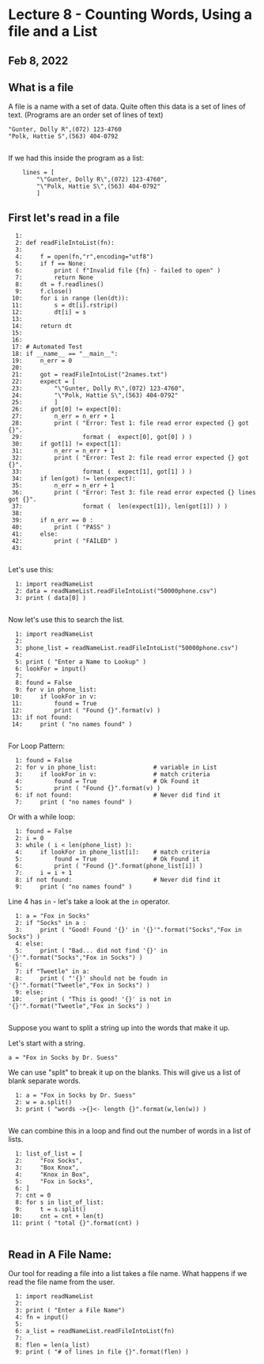 
<style>
.pagebreak { page-break-before: always; }
.half { height: 200px; }
</style>
<style>
.pagebreak { page-break-before: always; }
.half { height: 200px; }
.markdown-body {
	font-size: 12px;
}
.markdown-body td {
	font-size: 12px;
}
</style>


# Lecture 8 - Counting Words, Using a file and a List

## Feb 8, 2022




## What is a file

A file is a name with a set of data.  Quite often this data is a set of lines of text.
(Programs are an order set of lines of text)

```
"Gunter, Dolly R",(072) 123-4760
"Polk, Hattie S",(563) 404-0792


```

If we had this inside the program as a list:

```
    lines = [
        "\"Gunter, Dolly R\",(072) 123-4760",
        "\"Polk, Hattie S\",(563) 404-0792"
        ]
```


## First let's read in a file

```
  1: 
  2: def readFileIntoList(fn):
  3: 
  4:     f = open(fn,"r",encoding="utf8")
  5:     if f == None:
  6:         print ( f"Invalid file {fn} - failed to open" )
  7:         return None
  8:     dt = f.readlines()
  9:     f.close()
 10:     for i in range (len(dt)):
 11:         s = dt[i].rstrip()
 12:         dt[i] = s
 13: 
 14:     return dt
 15: 
 16: 
 17: # Automated Test
 18: if __name__ == "__main__":
 19:     n_err = 0
 20: 
 21:     got = readFileIntoList("2names.txt")
 22:     expect = [
 23:         "\"Gunter, Dolly R\",(072) 123-4760",
 24:         "\"Polk, Hattie S\",(563) 404-0792"
 25:         ]
 26:     if got[0] != expect[0]:
 27:         n_err = n_err + 1
 28:         print ( "Error: Test 1: file read error expected {} got {}".
 29:                 format (  expect[0], got[0] ) )
 30:     if got[1] != expect[1]:
 31:         n_err = n_err + 1
 32:         print ( "Error: Test 2: file read error expected {} got {}".
 33:                 format (  expect[1], got[1] ) )
 34:     if len(got) != len(expect):
 35:         n_err = n_err + 1
 36:         print ( "Error: Test 3: file read error expected {} lines got {}".
 37:                 format (  len(expect[1]), len(got[1]) ) )
 38: 
 39:     if n_err == 0 :
 40:         print ( "PASS" )
 41:     else:
 42:         print ( "FAILED" )
 43: 


```


Let's use this:

```
  1: import readNameList
  2: data = readNameList.readFileIntoList("50000phone.csv")
  3: print ( data[0] )


```

Now let's use this to search the list.

```
  1: import readNameList
  2: 
  3: phone_list = readNameList.readFileIntoList("50000phone.csv")
  4: 
  5: print ( "Enter a Name to Lookup" )
  6: lookFor = input()
  7: 
  8: found = False
  9: for v in phone_list:
 10:     if lookFor in v:
 11:         found = True
 12:         print ( "Found {}".format(v) )
 13: if not found:
 14:     print ( "no names found" )


```

For Loop Pattern:

```
  1: found = False
  2: for v in phone_list:                # variable in List
  3:     if lookFor in v:                # match criteria
  4:         found = True                # Ok Found it
  5:         print ( "Found {}".format(v) )
  6: if not found:                       # Never did find it
  7:     print ( "no names found" )
```

Or with a while loop:


```
  1: found = False
  2: i = 0
  3: while ( i < len(phone_list) ):
  4:     if lookFor in phone_list[i]:    # match criteria
  5:         found = True                # Ok Found it
  6:         print ( "Found {}".format(phone_list[i]) )
  7:     i = i + 1
  8: if not found:                       # Never did find it
  9:     print ( "no names found" )
```

Line 4 has `in` - let's take a look at the `in` operator.

```
  1: a = "Fox in Socks"
  2: if "Socks" in a :
  3:     print ( "Good! Found '{}' in '{}'".format("Socks","Fox in Socks") )
  4: else:
  5:     print ( "Bad... did not find '{}' in '{}'".format("Socks","Fox in Socks") )
  6: 
  7: if "Tweetle" in a:
  8:     print ( "'{}' should not be foudn in '{}'".format("Tweetle","Fox in Socks") )
  9: else:
 10:     print ( "This is good! '{}' is not in '{}'".format("Tweetle","Fox in Socks") )


```

Suppose you want to split a string up into the words that make it up.

Let's start with a string.

```
a = "Fox in Socks by Dr. Suess"
```

We can use "split" to break it up on the blanks.  This will give us a list of blank
separate words.

```
  1: a = "Fox in Socks by Dr. Suess"
  2: w = a.split()
  3: print ( "words ->{}<- length {}".format(w,len(w)) )


```








We can combine this in a loop and find out the number of words in a list
of lists.

```
  1: list_of_list = [
  2:     "Fox Socks",
  3:     "Box Knox",
  4:     "Knox in Box",
  5:     "Fox in Socks",    
  6: ]
  7: cnt = 0
  8: for s in list_of_list:
  9:     t = s.split()
 10:     cnt = cnt + len(t)
 11: print ( "total {}".format(cnt) )


```









## Read in A File Name:

Our tool for reading a file into a list takes a file name.  What happens if we 
read the file name from the user.

```
  1: import readNameList
  2: 
  3: print ( "Enter a File Name")
  4: fn = input()
  5: 
  6: a_list = readNameList.readFileIntoList(fn)
  7: 
  8: flen = len(a_list)
  9: print ( "# of lines in file {}".format(flen) )


``` 











